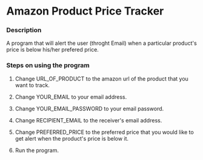 # Amazon Product Price Tracker

### Description
A program that will alert the user (throght Email) when a particular product's price is below his/her prefered price.

### Steps on using the program

1. Change URL_OF_PRODUCT to the amazon url of the product that you want to track. 


2. Change YOUR_EMAIL to your email address. 


3. Change YOUR_EMAIL_PASSWORD to your email password.


4. Change RECIPIENT_EMAIL to the receiver's email address.


5. Change PREFERRED_PRICE to the preferred price that you would like to get alert when the product's price is below it.


6. Run the program. 
